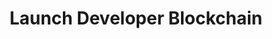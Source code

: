 ---
title: Launch Developer Blockchain 
description: The first thing you’ll need to do to start developing secret contracts in your local environment is install and launch a Secret Network blockchain.
box: {
    title: Secret Counter,
    description: "Use this tutorial to learn about launching a local Secret blockchain, modifying the secret contract, runing unit tests, and viewing debug messages in the node log.",
    prelude: A fun way for developers to quickly learn about working with secret contracts.,
    difficulty: Advanced,
    image: /illustrations/counter_illustration.svg,
    gitpod: https://gitpod.io/#https://github.com/gitpod-io/sveltejs-template
}
index: 2
lotti: https://assets5.lottiefiles.com/private_files/lf30_0vbtxqrd.json
---